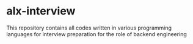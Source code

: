# alx-interview

This repository contains all codes written in various programming languages for interview preparation for the role of backend engineering